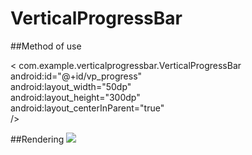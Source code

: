 # VerticalProgressBar

##Method of use
  
   <
   com.example.verticalprogressbar.VerticalProgressBar  
        android:id="@+id/vp_progress"  
        android:layout_width="50dp"  
        android:layout_height="300dp"  
        android:layout_centerInParent="true"  
        />
        
##Rendering
 ![](http://images2015.cnblogs.com/blog/983336/201609/983336-20160906153153488-183859620.gif)    
